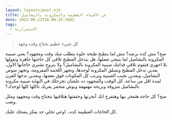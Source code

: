 ```yaml
---
layout: layouts/post.njk
title: عن الأشياء العظيمة والمكرونة بالبشاميل
date: 2022-06-13T16:00:25.568Z
tags:
  - الاستمرارية
---
```

> كل شيء عظيم يحتاج وقت وجهد

صح؟ مش كده برضه؟ مش لما بتطبخ طبخة حلوة بتطلب منك وقت ومجهود؟ يعني صينية المكرونة بالبشاميل لما بتيجي تعملها، هل بتدخل المطبخ تلاقي كل حاجتها جاهزة وتقولها يلا اجهزي فتقوم تلاقي قدامك صينية المكرونة بالبشاميل؟ ولا بتروح تشتري حاجاتها الأول، بعدين تدخل المطبخ وتسلق المكرونة لوحدها، وتجهز اللحمة المفرومة، وتجهز صوص البشاميل، وبعدين تجيب الصينية وترتب كل المكونات فوق بعضها، وبعدين تدخها الفرن لمدة اقل من ساعة، كل الوقت والمجهود ده علشان تخرجلك في النهاية صينية مكرونة بالبشاميل متزوقة وبريحة مهفهفة وبوش متحمر يغريك تاكلها كلها لوحدك؟

صح؟ كل حاجة هتفخر بيها وهتفرح انك أنجزتها وحققتها هتلاقيها بتحتاج وقت ومجهود وملل وتعب.

كل الحاجات العظيمة كده.. اوعي تخلي حد يفكر يضحك عليك.